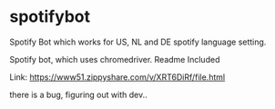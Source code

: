 # spotifybot
Spotify Bot which works for US, NL and DE spotify language setting.

Spotify bot, which uses chromedriver.
Readme Included


Link: https://www51.zippyshare.com/v/XRT6DiRf/file.html

there is a bug, figuring out with dev..
